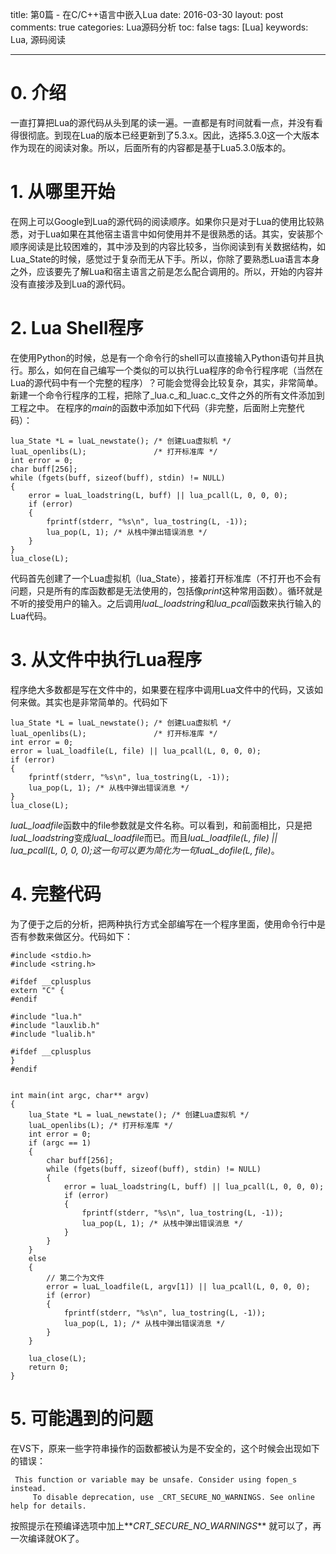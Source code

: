 title: 第0篇 - 在C/C++语言中嵌入Lua
date: 2016-03-30
layout: post
comments: true
categories: Lua源码分析
toc: false 
tags: [Lua]
keywords: Lua, 源码阅读

---

# 0. 介绍
一直打算把Lua的源代码从头到尾的读一遍。一直都是有时间就看一点，并没有看得很彻底。到现在Lua的版本已经更新到了5.3.x。因此，选择5.3.0这一个大版本作为现在的阅读对象。所以，后面所有的内容都是基于Lua5.3.0版本的。

# 1. 从哪里开始
在网上可以Google到Lua的源代码的阅读顺序。如果你只是对于Lua的使用比较熟悉，对于Lua如果在其他宿主语言中如何使用并不是很熟悉的话。其实，安装那个顺序阅读是比较困难的，其中涉及到的内容比较多，当你阅读到有关数据结构，如Lua_State的时候，感觉过于复杂而无从下手。所以，你除了要熟悉Lua语言本身之外，应该要先了解Lua和宿主语言之前是怎么配合调用的。所以，开始的内容并没有直接涉及到Lua的源代码。

<!--more-->

# 2. Lua Shell程序
在使用Python的时候，总是有一个命令行的shell可以直接输入Python语句并且执行。那么，如何在自己编写一个类似的可以执行Lua程序的命令行程序呢（当然在Lua的源代码中有一个完整的程序）？可能会觉得会比较复杂，其实，非常简单。新建一个命令行程序的工程，把除了_lua.c_和_luac.c_文件之外的所有文件添加到工程之中。
在程序的*main*的函数中添加如下代码（非完整，后面附上完整代码）：
```
lua_State *L = luaL_newstate(); /* 创建Lua虚拟机 */
luaL_openlibs(L); 				/* 打开标准库 */
int error = 0;
char buff[256];
while (fgets(buff, sizeof(buff), stdin) != NULL)
{
	error = luaL_loadstring(L, buff) || lua_pcall(L, 0, 0, 0);
	if (error)
	{
		fprintf(stderr, "%s\n", lua_tostring(L, -1));
		lua_pop(L, 1); /* 从栈中弹出错误消息 */
	}
}
lua_close(L);
```
代码首先创建了一个Lua虚拟机（lua_State），接着打开标准库（不打开也不会有问题，只是所有的库函数都是无法使用的，包括像*print*这种常用函数）。循环就是不听的接受用户的输入。之后调用*luaL_loadstring*和*lua_pcall*函数来执行输入的Lua代码。

# 3. 从文件中执行Lua程序
程序绝大多数都是写在文件中的，如果要在程序中调用Lua文件中的代码，又该如何来做。其实也是非常简单的。代码如下
```
lua_State *L = luaL_newstate(); /* 创建Lua虚拟机 */
luaL_openlibs(L); 				/* 打开标准库 */
int error = 0;
error = luaL_loadfile(L, file) || lua_pcall(L, 0, 0, 0);
if (error)
{
	fprintf(stderr, "%s\n", lua_tostring(L, -1));
	lua_pop(L, 1); /* 从栈中弹出错误消息 */
}
lua_close(L);
```
*luaL_loadfile*函数中的file参数就是文件名称。可以看到，和前面相比，只是把*luaL_loadstring*变成*luaL_loadfile*而已。而且*luaL_loadfile(L, file) || lua_pcall(L, 0, 0, 0);*这一句可以更为简化为一句*luaL_dofile(L, file)*。

# 4. 完整代码
为了便于之后的分析，把两种执行方式全部编写在一个程序里面，使用命令行中是否有参数来做区分。代码如下：
```
#include <stdio.h>
#include <string.h>

#ifdef __cplusplus
extern "C" {
#endif

#include "lua.h"
#include "lauxlib.h"
#include "lualib.h"

#ifdef __cplusplus
}
#endif


int main(int argc, char** argv)
{
	lua_State *L = luaL_newstate(); /* 创建Lua虚拟机 */
	luaL_openlibs(L); /* 打开标准库 */
	int error = 0;
	if (argc == 1)
	{
		char buff[256];
		while (fgets(buff, sizeof(buff), stdin) != NULL)
		{
			error = luaL_loadstring(L, buff) || lua_pcall(L, 0, 0, 0);
			if (error) 
			{
				fprintf(stderr, "%s\n", lua_tostring(L, -1));
				lua_pop(L, 1); /* 从栈中弹出错误消息 */
			}
		}
	}
	else
	{
		// 第二个为文件
		error = luaL_loadfile(L, argv[1]) || lua_pcall(L, 0, 0, 0);
		if (error)
		{
			fprintf(stderr, "%s\n", lua_tostring(L, -1));
			lua_pop(L, 1); /* 从栈中弹出错误消息 */
		}
	}

	lua_close(L);
	return 0;
}
```

# 5. 可能遇到的问题
在VS下，原来一些字符串操作的函数都被认为是不安全的，这个时候会出现如下的错误：
```
 This function or variable may be unsafe. Consider using fopen_s instead. 
	 To disable deprecation, use _CRT_SECURE_NO_WARNINGS. See online help for details.
```
按照提示在预编译选项中加上**_CRT_SECURE_NO_WARNINGS_** 就可以了，再一次编译就OK了。